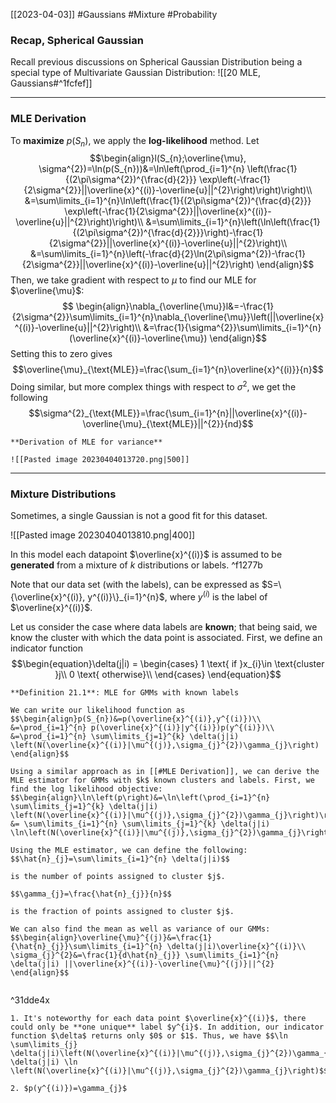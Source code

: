 [[2023-04-03]] #Gaussians #Mixture #Probability 

### Recap, Spherical Gaussian
Recall previous discussions on Spherical Gaussian Distribution being a special type of Multivariate Gaussian Distribution: ![[20 MLE, Gaussians#^1fcfef]]

---

### MLE Derivation
To **maximize** $p(S_n)$, we apply the **log-likelihood** method. Let $$\begin{align}l(S_{n};\overline{\mu}, \sigma^{2})=\ln(p(S_{n}))&=\ln\left(\prod_{i=1}^{n} \left(\frac{1}{(2\pi\sigma^{2})^{\frac{d}{2}}} \exp\left(-\frac{1}{2\sigma^{2}}||\overline{x}^{(i)}-\overline{u}||^{2}\right)\right)\right)\\
&=\sum\limits_{i=1}^{n}\ln\left(\frac{1}{(2\pi\sigma^{2})^{\frac{d}{2}}} \exp\left(-\frac{1}{2\sigma^{2}}||\overline{x}^{(i)}-\overline{u}||^{2}\right)\right)\\
&=\sum\limits_{i=1}^{n}\left(\ln\left(\frac{1}{(2\pi\sigma^{2})^{\frac{d}{2}}}\right)-\frac{1}{2\sigma^{2}}||\overline{x}^{(i)}-\overline{u}||^{2}\right)\\
&=\sum\limits_{i=1}^{n}\left(-\frac{d}{2}\ln(2\pi\sigma^{2})-\frac{1}{2\sigma^{2}}||\overline{x}^{(i)}-\overline{u}||^{2}\right)
\end{align}$$
Then, we take gradient with respect to $\mu$ to find our MLE for $\overline{\mu}$: $$
\begin{align}\nabla_{\overline{\mu}}l&=-\frac{1}{2\sigma^{2}}\sum\limits_{i=1}^{n}\nabla_{\overline{\mu}}\left(||\overline{x}^{(i)}-\overline{u}||^{2}\right)\\
&=\frac{1}{\sigma^{2}}\sum\limits_{i=1}^{n}(\overline{x}^{(i)}-\overline{\mu})
\end{align}$$
Setting this to zero gives $$\overline{\mu}_{\text{MLE}}=\frac{\sum_{i=1}^{n}\overline{x}^{(i)}}{n}$$
Doing similar, but more complex things with respect to $\sigma^{2}$, we get the following $$\sigma^{2}_{\text{MLE}}=\frac{\sum_{i=1}^{n}||\overline{x}^{(i)}-\overline{\mu}_{\text{MLE}}||^{2}}{nd}$$

```ad-info
**Derivation of MLE for variance**

![[Pasted image 20230404013720.png|500]]

```

---

### Mixture Distributions
Sometimes, a single Gaussian is not a good fit for this dataset.

![[Pasted image 20230404013810.png|400]]

In this model each datapoint $\overline{x}^{(i)}$ is assumed to be **generated** from a mixture of $k$ distributions or labels. ^f1277b

Note that our data set (with the labels), can be expressed as $S=\{\overline{x}^{(i)}, y^{(i)}\}_{i=1}^{n}$, where $y^{(i)}$ is the label of $\overline{x}^{(i)}$.

Let us consider the case where data labels are **known**; that being said, we know the cluster with which the data point is associated. First, we define an indicator function $$\begin{equation}\delta(j|i) =
    \begin{cases}
      1 \text{ if }x_{i}\in \text{cluster }j\\
      0 \text{ otherwise}\\
    \end{cases} \end{equation}$$
```ad-important
**Definition 21.1**: MLE for GMMs with known labels

We can write our likelihood function as $$\begin{align}p(S_{n})&=p(\overline{x}^{(i)},y^{(i)})\\
&=\prod_{i=1}^{n} p(\overline{x}^{(i)}|y^{(i)})p(y^{(i)})\\
&=\prod_{i=1}^{n} \sum\limits_{j=1}^{k} \delta(j|i) \left(N(\overline{x}^{(i)}|\mu^{(j)},\sigma_{j}^{2})\gamma_{j}\right)
\end{align}$$

Using a similar approach as in [[#MLE Derivation]], we can derive the MLE estimator for GMMs with $k$ known clusters and labels. First, we find the log likelihood objective:
$$\begin{align}\ln\left(p\right)&=\ln\left(\prod_{i=1}^{n} \sum\limits_{j=1}^{k} \delta(j|i) \left(N(\overline{x}^{(i)}|\mu^{(j)},\sigma_{j}^{2})\gamma_{j}\right)\right)\\
&= \sum\limits_{i=1}^{n} \sum\limits_{j=1}^{k} \delta(j|i) \ln\left(N(\overline{x}^{(i)}|\mu^{(j)},\sigma_{j}^{2})\gamma_{j}\right)\end{align}$$

Using the MLE estimator, we can define the following:
$$\hat{n}_{j}=\sum\limits_{i=1}^{n} \delta(j|i)$$

is the number of points assigned to cluster $j$.

$$\gamma_{j}=\frac{\hat{n}_{j}}{n}$$

is the fraction of points assigned to cluster $j$.

We can also find the mean as well as variance of our GMMs: $$\begin{align}\overline{\mu}^{(j)}&=\frac{1}{\hat{n}_{j}}\sum\limits_{i=1}^{n} \delta(j|i)\overline{x}^{(i)}\\
\sigma_{j}^{2}&=\frac{1}{d\hat{n}_{j}} \sum\limits_{i=1}^{n} \delta(j|i) ||\overline{x}^{(i)}-\overline{\mu}^{(j)}||^{2}
\end{align}$$


```

^31dde4x

```ad-note
1. It's noteworthy for each data point $\overline{x}^{(i)}$, there could only be **one unique** label $y^{i}$. In addition, our indicator function $\delta$ returns only $0$ or $1$. Thus, we have $$\ln \sum\limits_{j} \delta(j|i)\left(N(\overline{x}^{(i)}|\mu^{(j)},\sigma_{j}^{2})\gamma_{j}\right)=\sum\limits_{j} \delta(j|i) \ln  \left(N(\overline{x}^{(i)}|\mu^{(j)},\sigma_{j}^{2})\gamma_{j}\right)$$

2. $p(y^{(i)})=\gamma_{j}$
```
